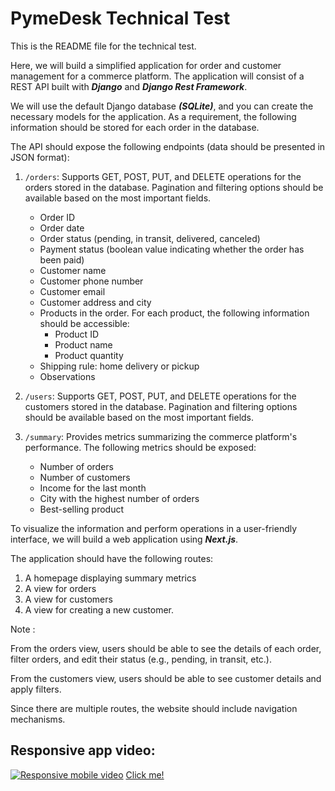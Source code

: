 # PymeDesk Technical Test
This is the README file for the technical test. 

Here, we will build a simplified application for order and customer management for a commerce platform. 
The application will consist of a REST API built with ***Django*** and ***Django Rest Framework***.

We will use the default Django database ***(SQLite)***, and you can create the necessary models for the application. As a requirement, the following information should be stored for each order in the database.

The API should expose the following endpoints (data should be presented in JSON format):

1. `/orders`: Supports GET, POST, PUT, and DELETE operations for the orders stored in the database. Pagination and filtering options should be available based on the most important fields.
     - Order ID
     - Order date
     - Order status (pending, in transit, delivered, canceled)
     - Payment status (boolean value indicating whether the order has been paid)
     - Customer name
     - Customer phone number
     - Customer email
     - Customer address and city
     - Products in the order. For each product, the following information should be accessible:
       - Product ID
       - Product name
       - Product quantity
     - Shipping rule: home delivery or pickup
     - Observations
  
2. `/users`: Supports GET, POST, PUT, and DELETE operations for the customers stored in the database. Pagination and filtering options should be available based on the most important fields.
   
3. `/summary`: Provides metrics summarizing the commerce platform's performance. The following metrics should be exposed:
    - Number of orders
    - Number of customers
    - Income for the last month
    - City with the highest number of orders
    - Best-selling product

To visualize the information and perform operations in a user-friendly interface, we will build a web application using ***Next.js***. 

The application should have the following routes: 
   1. A homepage displaying summary metrics
   2. A view for orders
   3. A view for customers
   4. A view for creating a new customer. 

Note :

From the orders view, users should be able to see the details of each order, filter orders, and edit their status (e.g., pending, in transit, etc.). 

From the customers view, users should be able to see customer details and apply filters.

Since there are multiple routes, the website should include navigation mechanisms.


## Responsive app video:
[![Responsive mobile video](https://i.ytimg.com/vi/FhkqMHxchZ8/maxresdefault.jpg)](https://photos.app.goo.gl/9gsihqhKCsTfVmVi9)
[Click me!](https://photos.app.goo.gl/9gsihqhKCsTfVmVi9)